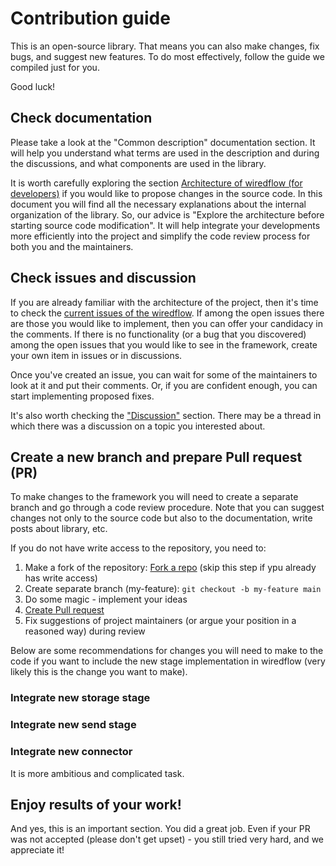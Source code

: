 # Contribution guide

This is an open-source library. That means you can also make changes, 
fix bugs, and suggest new features. To do most effectively, follow the 
guide we compiled just for you. 

Good luck!

## Check documentation

Please take a look at the "Common description" documentation section. 
It will help you understand what terms are used in the description and during the discussions,
and what components are used in the library.

It is worth carefully exploring the section [Architecture of wiredflow (for developers)](../common/architecture.md) if you would like to propose changes in the source code.
In this document you will find all the necessary explanations about the internal organization of the library. 
So, our advice is "Explore the architecture before starting source code modification". It will help integrate your 
developments more efficiently into the project and simplify the code review process for both you and the maintainers.

## Check issues and discussion

If you are already familiar with the architecture of the project, then it's time to check the [current issues
of the wiredflow](https://github.com/wiredhut/wiredflow/issues). 
If among the open issues there are those you would like to implement, then you can offer your candidacy in the comments.
If there is no functionality (or a bug that you discovered) among the open issues that you would like 
to see in the framework, create your own item in issues or in discussions. 

Once you've created an issue, you can wait for some of the maintainers to look at it and put their 
comments. Or, if you are confident enough, you can start implementing proposed fixes.

It's also worth checking the ["Discussion"](https://github.com/wiredhut/wiredflow/discussions) section. There 
may be a thread in which there was a discussion on a topic you interested about.

## Create a new branch and prepare Pull request (PR)

To make changes to the framework you will need to create a separate branch and go through a code review procedure. 
Note that you can suggest changes not only to the source code but also to the documentation, write posts about
library, etc. 

If you do not have write access to the repository, you need to: 

1. Make a fork of the repository: [Fork a repo](https://docs.github.com/en/get-started/quickstart/fork-a-repo) (skip this step if ypu already has write access)
2. Create separate branch (my-feature): `git checkout -b my-feature main`
3. Do some magic - implement your ideas
4. [Create Pull request](https://docs.github.com/en/pull-requests/collaborating-with-pull-requests/proposing-changes-to-your-work-with-pull-requests/creating-a-pull-request)
5. Fix suggestions of project maintainers (or argue your position in a reasoned way) during review

Below are some recommendations for changes you will need to make to the code if 
you want to include the new stage implementation in wiredflow (very likely this is the change you want to make).

### Integrate new storage stage

### Integrate new send stage

### Integrate new connector

It is more ambitious and complicated task. 

## Enjoy results of your work!

And yes, this is an important section.
You did a great job. Even if your PR was not accepted (please don't get upset) - you still tried 
very hard, and we appreciate it!
